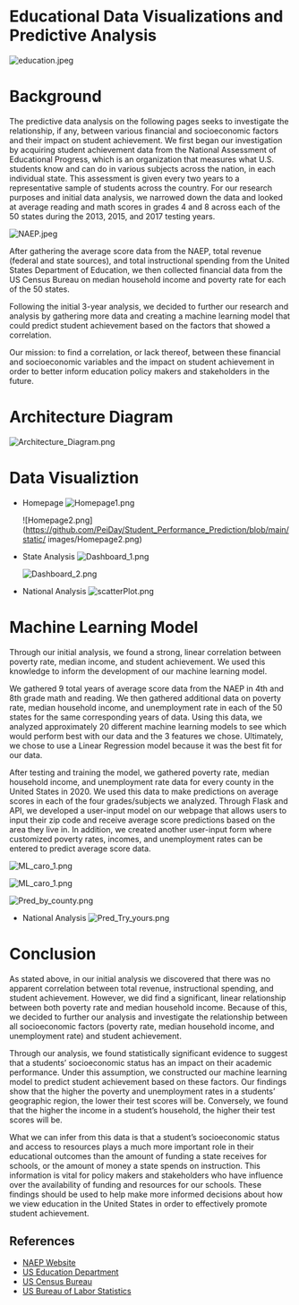 # Educational Data Visualizations and Predictive Analysis

![education.jpeg](https://github.com/PeiDay/Student_Performance_Prediction/blob/main/static/images/Education.jpeg)


# Background

The predictive data analysis on the following pages seeks to investigate the relationship, if any, between various financial and socioeconomic factors and their impact on student achievement. We first began our investigation by acquiring student achievement data from the National Assessment of Educational Progress, which is an organization that measures what U.S. students know and can do in various subjects across the nation, in each individual state. This assessment is given every two years to a representative sample of students across the country. For our research purposes and initial data analysis, we narrowed down the data and looked at average reading and math scores in grades 4 and 8 across each of the 50 states during the 2013, 2015, and 2017 testing years.

 ![NAEP.jpeg](https://github.com/PeiDay/Student_Performance_Prediction/blob/main/static/images/NCES.png)

After gathering the average score data from the NAEP, total revenue (federal and state sources), and total instructional spending from the United States Department of Education, we then collected financial data from the US Census Bureau on median household income and poverty rate for each of the 50 states.

Following the initial 3-year analysis, we decided to further our research and analysis by gathering more data and creating a machine learning model that could predict student achievement based on the factors that showed a correlation. 

Our mission: to find a correlation, or lack thereof, between these financial and socioeconomic variables and the impact on student achievement in order to better inform education policy makers and stakeholders in the future.


# Architecture Diagram
![Architecture_Diagram.png](https://github.com/PeiDay/Student_Performance_Prediction/blob/main/static/images/Architecture_Diagram.png)


# Data Visualiztion

* Homepage
![Homepage1.png](https://github.com/PeiDay/Student_Performance_Prediction/blob/main/static/images/Homepage1.png)

  ![Homepage2.png](https://github.com/PeiDay/Student_Performance_Prediction/blob/main/static/ images/Homepage2.png)


* State Analysis
![Dashboard_1.png](https://github.com/PeiDay/Student_Performance_Prediction/blob/main/static/images/dashboard_1.png)


  ![Dashboard_2.png](https://github.com/PeiDay/Student_Performance_Prediction/blob/main/static/images/dashboard_2.png)

* National Analysis
![scatterPlot.png](https://github.com/PeiDay/Student_Performance_Prediction/blob/main/static/images/scatterPlot.png)

# Machine Learning Model
Through our initial analysis, we found a strong, linear correlation between poverty rate, median income, and student achievement. We used this knowledge to inform the development of our machine learning model. 

We gathered 9 total years of average score data from the NAEP in 4th and 8th grade math and reading. We then gathered additional data on poverty rate, median household income, and unemployment rate in each of the 50 states for the same corresponding years of data. Using this data, we analyzed approximately 20 different machine learning models to see which would perform best with our data and the 3 features we chose. Ultimately, we chose to use a Linear Regression model because it was the best fit for our data.

After testing and training the model, we gathered poverty rate, median household income, and unemployment rate data for every county in the United States in 2020. We used this data to make predictions on average scores in each of the four grades/subjects we analyzed. Through Flask and API, we developed a user-input model on our webpage that allows users to input their zip code and receive average score predictions based on the area they live in. In addition, we created another user-input form where customized poverty rates, incomes, and unemployment rates can be entered to predict average score data.

![ML_caro_1.png](https://github.com/PeiDay/Student_Performance_Prediction/blob/main/static/images/ML_caro_1.png)

![ML_caro_1.png](https://github.com/PeiDay/Student_Performance_Prediction/blob/main/static/images/ML_caro_2.png)

![Pred_by_county.png](https://github.com/PeiDay/Student_Performance_Prediction/blob/main/static/images/Pred_by_county.png)

* National Analysis
![Pred_Try_yours.png](https://github.com/PeiDay/Student_Performance_Prediction/blob/main/static/images/Pred_Try_yours.png)


# Conclusion
As stated above, in our initial analysis we discovered that there was no apparent correlation between total revenue, instructional spending, and student achievement. However, we did find a significant, linear relationship between both poverty rate and median household income. Because of this, we decided to further our analysis and investigate the relationship between all socioeconomic factors (poverty rate, median household income, and unemployment rate) and student achievement.

Through our analysis, we found statistically significant evidence to suggest that a students’ socioeconomic status has an impact on their academic performance. Under this assumption, we constructed our machine learning model to predict student achievement based on these factors. Our findings show that the higher the poverty and unemployment rates in a students’ geographic region, the lower their test scores will be. Conversely, we found that the higher the income in a student’s household, the higher their test scores will be. 

What we can infer from this data is that a student’s socioeconomic status and access to resources plays a much more important role in their educational outcomes than the amount of funding a state receives for schools, or the amount of money a state spends on instruction. This information is vital for policy makers and stakeholders who have influence over the availability of funding and resources for our schools. These findings should be used to help make more informed decisions about how we view education in the United States in order to effectively promote student achievement.

## References
* [NAEP Website](https://nces.ed.gov/nationsreportcard/about/)
* [US Education Department](https://eddataexpress.ed.gov/)
* [US Census Bureau](https://data.census.gov/cedsci/)
* [US Bureau of Labor Statistics](https://www.bls.gov/)
